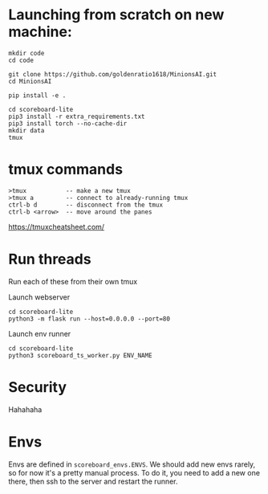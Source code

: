# Launching from scratch on new machine:
```
mkdir code
cd code

git clone https://github.com/goldenratio1618/MinionsAI.git
cd MinionsAI

pip install -e .

cd scoreboard-lite
pip3 install -r extra_requirements.txt
pip3 install torch --no-cache-dir
mkdir data
tmux
```

# tmux commands
```
>tmux           -- make a new tmux
>tmux a         -- connect to already-running tmux
ctrl-b d        -- disconnect from the tmux
ctrl-b <arrow>  -- move around the panes
```
https://tmuxcheatsheet.com/

# Run threads
Run each of these from their own tmux

Launch webserver
```
cd scoreboard-lite
python3 -m flask run --host=0.0.0.0 --port=80
```

Launch env runner
```
cd scoreboard-lite
python3 scoreboard_ts_worker.py ENV_NAME
```

# Security
Hahahaha

# Envs
Envs are defined in `scoreboard_envs.ENVS`. We should add new envs rarely, so for now it's a pretty manual process. To do it, you need to add a new one there, then ssh to the server and restart the runner.
